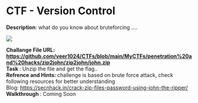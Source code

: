 <h1><centre>CTF - Version Control</centre></h1>

<p><b>Description</b>: what do you know about bruteforcing  .... </p>

![](brute%20force.jpeg)

<b>Challange File URL: https://github.com/veer1024/CTFs/blob/main/MyCTFs/penetration%20and%20hacks/zip2john/zip2john/john.zip</b><br>
<b> Task </b>: Unzip the file and get the flag..<br>
<b> Refrence and Hints: </b> challenge is based on brute force attack, check following resources for better understanding<br>
Blog: https://secnhack.in/crack-zip-files-password-using-john-the-ripper/
<br>
<b> Walkthrough </b>: Coming Soon <br> 
